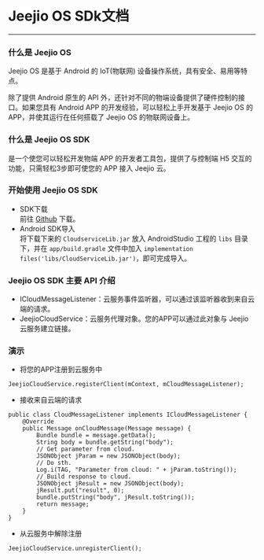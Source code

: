 # Jeejio OS SDk文档
---
###  什么是 Jeejio OS
Jeejio OS 是基于 Android 的 IoT(物联网) 设备操作系统，具有安全、易用等特点。  

除了提供 Android 原生的 API 外，还针对不同的物端设备提供了硬件控制的接口。如果您具有 Android APP 的开发经验，可以轻松上手开发基于 Jeejio OS 的 APP，并使其运行在任何搭载了 Jeejio OS 的物联网设备上。  

###  什么是 Jeejio OS SDK
是一个使您可以轻松开发物端 APP 的开发者工具包，提供了与控制端 H5 交互的功能，只需轻松3步即可使您的 APP 接入 Jeejio 云。  

###  开始使用 Jeejio OS SDK
+ SDK下载  
 前往 [Github](https://github.com/jeejio/Jeejio-OS-SDK/releases/tag/1.0.0) 下载。  
+ Android SDK导入  
 将下载下来的 `CloudserviceLib.jar` 放入 AndroidStudio 工程的 `libs` 目录下，并在 `app/build.gradle` 文件中加入 `implementation files('libs/CloudServiceLib.jar')`，即可完成导入。  

###  Jeejio OS SDK 主要 API 介绍
+ ICloudMessageListener：云服务事件监听器，可以通过该监听器收到来自云端的请求。
+ JeejioCloudService：云服务代理对象。您的APP可以通过此对象与 Jeejio 云服务建立链接。

###  演示
+ 将您的APP注册到云服务中  
```
JeejioCloudService.registerClient(mContext, mCloudMessageListener);
```
+ 接收来自云端的请求  
```
public class CloudMessageListener implements ICloudMessageListener {
    @Override
    public Message onCloudMessage(Message message) {
        Bundle bundle = message.getData();
        String body = bundle.getString("body");
        // Get parameter from cloud.
        JSONObject jParam = new JSONObject(body);
        // Do sth.
        Log.i(TAG, "Parameter from cloud: " + jParam.toString());
        // Build response to cloud.
        JSONObject jResult = new JSONObject(body);
        jResult.put("result", 0);
        bundle.putString("body", jResult.toString());
        return message;
    }
}
```
+ 从云服务中解除注册  
```
JeejioCloudService.unregisterClient();
```

